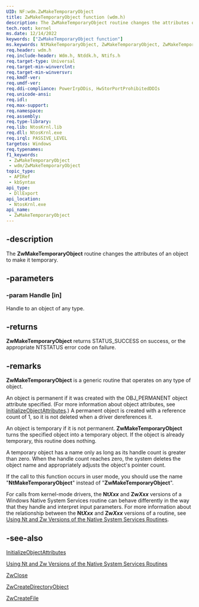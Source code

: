 ```yaml
---
UID: NF:wdm.ZwMakeTemporaryObject
title: ZwMakeTemporaryObject function (wdm.h)
description: The ZwMakeTemporaryObject routine changes the attributes of an object to make it temporary.
tech.root: kernel
ms.date: 12/14/2022
keywords: ["ZwMakeTemporaryObject function"]
ms.keywords: NtMakeTemporaryObject, ZwMakeTemporaryObject, ZwMakeTemporaryObject routine [Kernel-Mode Driver Architecture], k111_54a6768d-3f33-4c9e-8068-810401cad810.xml, kernel.zwmaketemporaryobject, wdm/NtMakeTemporaryObject, wdm/ZwMakeTemporaryObject
req.header: wdm.h
req.include-header: Wdm.h, Ntddk.h, Ntifs.h
req.target-type: Universal
req.target-min-winverclnt:
req.target-min-winversvr: 
req.kmdf-ver: 
req.umdf-ver: 
req.ddi-compliance: PowerIrpDDis, HwStorPortProhibitedDDIs
req.unicode-ansi: 
req.idl: 
req.max-support: 
req.namespace: 
req.assembly: 
req.type-library: 
req.lib: NtosKrnl.lib
req.dll: NtosKrnl.exe
req.irql: PASSIVE_LEVEL
targetos: Windows
req.typenames: 
f1_keywords:
 - ZwMakeTemporaryObject
 - wdm/ZwMakeTemporaryObject
topic_type:
 - APIRef
 - kbSyntax
api_type:
 - DllExport
api_location:
 - NtosKrnl.exe
api_name:
 - ZwMakeTemporaryObject
---
```


## -description

The **ZwMakeTemporaryObject** routine changes the attributes of an object to make it temporary.

## -parameters

### -param Handle [in]

Handle to an object of any type.

## -returns

**ZwMakeTemporaryObject** returns STATUS_SUCCESS on success, or the appropriate NTSTATUS error code on failure.

## -remarks

**ZwMakeTemporaryObject** is a generic routine that operates on any type of object.

An object is permanent if it was created with the OBJ_PERMANENT object attribute specified. (For more information about object attributes, see [InitializeObjectAttributes](/windows/win32/api/ntdef/nf-ntdef-initializeobjectattributes).) A permanent object is created with a reference count of 1, so it is not deleted when a driver dereferences it.

An object is temporary if it is not permanent. **ZwMakeTemporaryObject** turns the specified object into a temporary object. If the object is already temporary, this routine does nothing.

A temporary object has a name only as long as its handle count is greater than zero. When the handle count reaches zero, the system deletes the object name and appropriately adjusts the object's pointer count.

If the call to this function occurs in user mode, you should use the name "**NtMakeTemporaryObject**" instead of "**ZwMakeTemporaryObject**".

For calls from kernel-mode drivers, the **Nt*Xxx*** and **Zw*Xxx*** versions of a Windows Native System Services routine can behave differently in the way that they handle and interpret input parameters. For more information about the relationship between the **Nt*Xxx*** and **Zw*Xxx*** versions of a routine, see [Using Nt and Zw Versions of the Native System Services Routines](/windows-hardware/drivers/kernel/using-nt-and-zw-versions-of-the-native-system-services-routines).

## -see-also

[InitializeObjectAttributes](/windows/win32/api/ntdef/nf-ntdef-initializeobjectattributes)

[Using Nt and Zw Versions of the Native System Services Routines](/windows-hardware/drivers/kernel/using-nt-and-zw-versions-of-the-native-system-services-routines)

[ZwClose](../ntifs/nf-ntifs-ntclose.md)

[ZwCreateDirectoryObject](./nf-wdm-zwcreatedirectoryobject.md)

[ZwCreateFile](../ntifs/nf-ntifs-ntcreatefile.md)